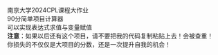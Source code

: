 南京大学2024CPL课程大作业\
90分简单项目计算器\
可以实现表达式求值与变量赋值\
**注意**：如果以后还有这个项目，请不要把我的代码复制粘贴上去！会被查重！\
你损失的不仅仅是大项目的分数，还是一次提升自我的机会！ 
